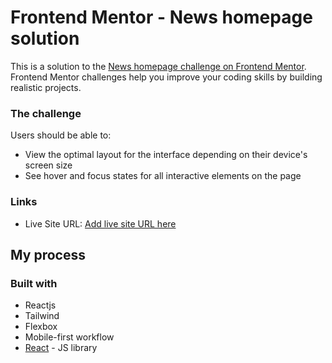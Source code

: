 # Frontend Mentor - News homepage solution

This is a solution to the [News homepage challenge on Frontend Mentor](https://www.frontendmentor.io/challenges/news-homepage-H6SWTa1MFl). Frontend Mentor challenges help you improve your coding skills by building realistic projects. 


### The challenge

Users should be able to:

- View the optimal layout for the interface depending on their device's screen size
- See hover and focus states for all interactive elements on the page


### Links

- Live Site URL: [Add live site URL here](https://home-page-green-pi.vercel.app/)

## My process

### Built with

- Reactjs
- Tailwind
- Flexbox
- Mobile-first workflow
- [React](https://reactjs.org/) - JS library


